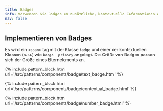 ```yaml
---
title: Badges
info: Verwenden Sie Badges um zusätzliche, kontextuelle Informationen anzuzeigen.
nav: false
---
```


## Implementieren von Badges

Es wird ein `<span>` tag mit der Klasse `badge` und einer der kontextuellen Klassen (s. u.) wie `badge--primary` angelegt. Die Größe von Badges passen sich der Größe eines Elternelements an.

{% include pattern_block.html url='/src/patterns/components/badge/text_badge.html' %}

{% include pattern_block.html url='/src/patterns/components/badge/contextual_badge.html' %}

{% include pattern_block.html url='/src/patterns/components/badge/number_badge.html' %}
